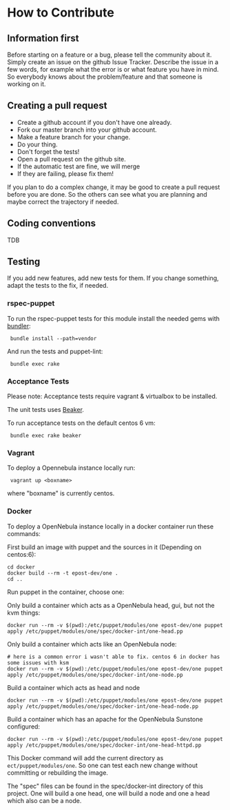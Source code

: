 # How to Contribute

## Information first

Before starting on a feature or a bug, please tell the community about it. Simply create an issue on the github Issue Tracker.
Describe the issue in a few words, for example what the error is or what feature you have in mind.
So everybody knows about the problem/feature and that someone is working on it.

## Creating a pull request

* Create a github account if you don't have one already.
* Fork our master branch into your github account.
* Make a feature branch for your change.
* Do your thing.
* Don't forget the tests!
* Open a pull request on the github site.
* If the automatic test are fine, we will merge
* If they are failing, please fix them!

If you plan to do a complex change, it may be good to create a pull request before you are done. So the others can see what
you are planning and maybe correct the trajectory if needed.

## Coding conventions

TDB

## Testing

If you add new features, add new tests for them. If you change something, adapt the tests to the fix, if needed.

### rspec-puppet

To run the rspec-puppet tests for this module install the needed gems with [bundler](http://bundler.io):

     bundle install --path=vendor

And run the tests and puppet-lint:

     bundle exec rake

### Acceptance Tests

Please note: Acceptance tests require vagrant & virtualbox to be installed.

The unit tests uses [Beaker](https://github.com/puppetlabs/beaker).

To run acceptance tests on the default centos 6 vm:

     bundle exec rake beaker

### Vagrant

To deploy a Opennebula instance locally run:

     vagrant up <boxname>

where "boxname" is currently centos.

### Docker

To deploy a OpenNebula instance locally in a docker container run these commands:

First build an image with puppet and the sources in it (Depending on centos:6):

    cd docker
    docker build --rm -t epost-dev/one .
    cd ..

Run puppet in the container, choose one:

Only build a container which acts as a OpenNebula head, gui, but not the kvm things:

    docker run --rm -v $(pwd):/etc/puppet/modules/one epost-dev/one puppet apply /etc/puppet/modules/one/spec/docker-int/one-head.pp

Only build a container which acts like an OpenNebula node:

    # here is a common error i wasn't able to fix. centos 6 in docker has some issues with ksm
    docker run --rm -v $(pwd):/etc/puppet/modules/one epost-dev/one puppet apply /etc/puppet/modules/one/spec/docker-int/one-node.pp

Build a container which acts as head and node

    docker run --rm -v $(pwd):/etc/puppet/modules/one epost-dev/one puppet apply /etc/puppet/modules/one/spec/docker-int/one-head-node.pp

Build a container which has an apache for the OpenNebula Sunstone configured:

    docker run --rm -v $(pwd):/etc/puppet/modules/one epost-dev/one puppet apply /etc/puppet/modules/one/spec/docker-int/one-head-httpd.pp

This Docker command will add the current directory as ```ect/puppet/modules/one```. So one can test each new change without committing or rebuilding the image.

The "spec" files can be found in the spec/docker-int directory of this project. One will build a one head,
one will build a node and one a head which also can be a node. 